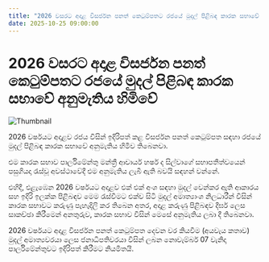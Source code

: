 ```yaml
---
title: "2026 වසරට අදාළ විසර්ජන පනත් කෙටුම්පතට රජයේ මුදල් පිළිබඳ කාරක සභාවේ අනුමැතිය හිමිවේ"
date: 2025-10-25 09:00:00
---
```


# 2026 වසරට අදාළ විසර්ජන පනත් කෙටුම්පතට රජයේ මුදල් පිළිබඳ කාරක සභාවේ අනුමැතිය හිමිවේ

![Thumbnail](https://helakuru.sgp1.cdn.digitaloceanspaces.com/esana/images/lib/copf-centered.jpg)

2026 වර්ෂයට අදාළව රජය විසින් ඉදිරිපත් කළ විසර්ජන පනත් කෙටුම්පත සඳහා රජයේ මුදල් පිළිබඳ කාරක සභාවේ අනුමැතිය හිමිව තිබෙනවා.

එම කාරක සභාව පාර්ලිමේන්තු මන්ත්‍රී ආචාර්ය හර්ෂ ද සිල්වාගේ සභාපතීත්වයෙන් පසුගියදා රැස්වූ අවස්ථාවේදී එම අනුමැතිය ලැබී ඇති බවයි සඳහන් වන්නේ.

එහිදී, එළැඹෙන 2026 වර්ෂයට අදාළව එක් එක් අංශ සඳහා මුදල් වෙන්කර ඇති ආකාරය සහ ඉදිරි ඉලක්ක පිළිබඳව මෙම රැස්වීමට එක්ව සිටි මුදල් අමාත්‍යාංශ නිලධාරීන් විසින් කාරක සභාවට කරුණු පැහැදිලි කර තිබෙන අතර, අදාළ කරුණු පිළිබඳව දීර්ඝ ලෙස සාකච්ඡා කිරීමෙන් අනතුරුව, කාරක සභාව විසින් මෙසේ අනුමැතිය ලබා දී තිබෙනවා.

2026 වර්ෂයට අදාළ විසර්ජන පනත් කෙටුම්පත දෙවන වර කියවීම (අයවැය කතාව) මුදල් අමාත්‍යවරයා ලෙස ජනාධිපතිවරයා විසින් ලබන නොවැම්බර් 07 වැනිදා පාර්ලිමේන්තුවට ඉදිරිපත් කිරීමට නියමිතයි.

